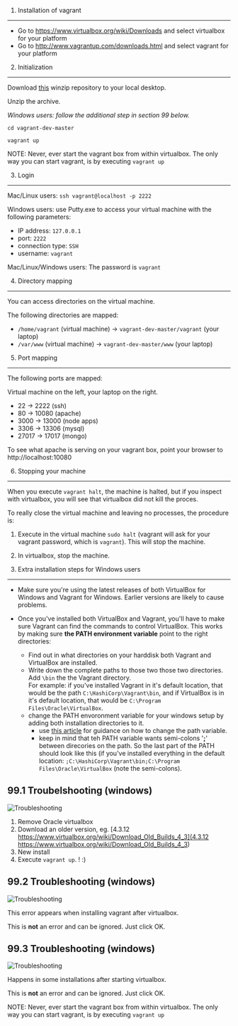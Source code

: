 1. Installation of vagrant
-----------------------
- Go to https://www.virtualbox.org/wiki/Downloads and select virtualbox for your platform
- Go to http://www.vagrantup.com/downloads.html and select vagrant for your platform


2. Initialization
--------------
Download [this](https://github.com/theotheu/vagrant-dev/archive/master.zip) winzip repository to your local desktop.


Unzip the archive.

_Windows users: follow the additional step in section 99 below._

`cd vagrant-dev-master`

`vagrant up`


NOTE: Never, ever start the vagrant box from within virtualbox. The only way you can start vagrant, is by executing ```vagrant up```



3. Login
-----
Mac/Linux users: `ssh vagrant@localhost -p 2222`

Windows users: use Putty.exe to access your virtual machine with the following
parameters:
   - IP address: `127.0.0.1`
   - port: `2222`
   - connection type: `SSH`
   - username: `vagrant`

Mac/Linux/Windows users: The password is `vagrant`


4. Directory mapping
-----------------
You can access directories on the virtual machine.

The following directories are mapped:

- ```/home/vagrant``` (virtual machine) -> ```vagrant-dev-master/vagrant``` (your laptop)
- ```/var/www``` (virtual machine) ->  ```vagrant-dev-master/www``` (your laptop)


5. Port mapping
------------
The following ports are mapped:

Virtual machine on the left, your laptop on the right.

- 22 -> 2222 (ssh)
- 80 -> 10080 (apache)
- 3000 -> 13000 (node apps)
- 3306 -> 13306 (mysql)
- 27017 -> 17017 (mongo)

To see what apache is serving on your vagrant box, point your browser to http://localhost:10080


6. Stopping your machine
---------------------
When you execute `vagrant halt`, the machine is halted, but if you inspect with virtualbox, you will see that virtualbox did not kill the proces.

To really close the virtual machine and leaving no processes, the procedure is:

1. Execute in the virtual machine `sudo halt` (vagrant will ask for your vagrant password, which is `vagrant`). This will stop the machine.
2. In virtualbox, stop the machine.


99. Extra installation steps for Windows users
-------
-  Make sure you're using the latest releases of both VirtualBox for Windows and
   Vagrant for Windows. Earlier versions are likely to cause problems.

-  Once you've installed both VirtualBox and Vagrant, you'll have to make sure Vagrant
   can find the commands to control VirtualBox. This works by making sure **the PATH
   environment variable** point to the right directories:
   -  Find out in what directories on your harddisk both Vagrant and VirtualBox are installed.
   -  Write down the complete paths to those two those two directories. Add `\bin` the the Vagrant directory.<br> For example: if you've
      installed Vagrant in it's default location, that would be the path `C:\HashiCorp\Vagrant\bin`, and if VirtualBox is in it's default location, that would be
      `C:\Program Files\Oracle\VirtualBox`.
   -  change the PATH envoronment variable for your windows setup by adding both installation directories
      to it.
      -  use [this article](http://computertutorialsonline.com/change-path-environment-variable-in-windows-8)
         for guidance on how to change the path variable.
      -  keep in mind that teh PATH variable wants semi-colons '**;**' between direcories on the path. So the
         last part of the PATH should look like this (if you've installed everything in the default location:
         `;C:\HashiCorp\Vagrant\bin;C:\Program Files\Oracle\VirtualBox` (note the semi-colons).


99.1 Troubelshooting (windows)
--------

![Troubleshooting](http://i.imgur.com/reeoD1D.png)

1. Remove Oracle virtualbox
2. Download an older version, eg. [4.3.12 https://www.virtualbox.org/wiki/Download_Old_Builds_4_3](4.3.12 https://www.virtualbox.org/wiki/Download_Old_Builds_4_3)
3. New install 
4. Execute ```vagrant up```. ! :)


99.2 Troubleshooting (windows)
----------

![Troubleshooting](http://i.imgur.com/pxgkMqE.png)

This error appears when installing vagrant after virtualbox.

This is **not** an error and can be ignored. Just click OK.

99.3 Troubleshooting (windows)
----------

![Troubleshooting](http://i.imgur.com/pxgkMqE.png)

Happens in some installations after starting virtualbox.

This is **not** an error and can be ignored. Just click OK.

NOTE: Never, ever start the vagrant box from within virtualbox. The only way you can start vagrant, is by executing ```vagrant up```

















